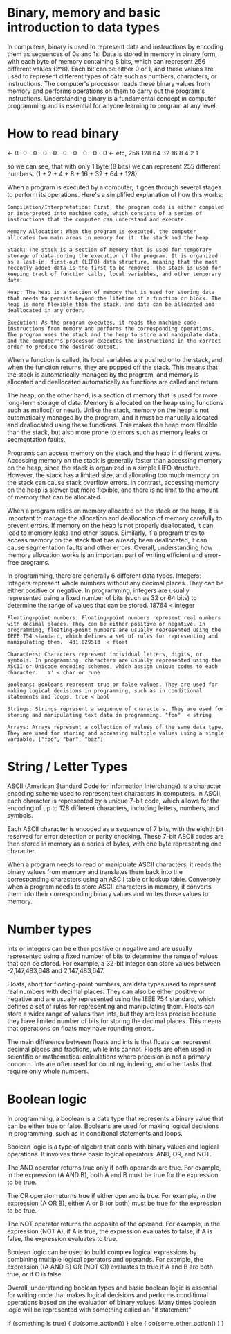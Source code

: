 # Binary, memory and basic introduction to data types

In computers, binary is used to represent data and instructions by encoding them as sequences of 0s and 1s. Data is stored in memory in binary form, with each byte of memory containing 8 bits, which can represent 256 different values (2^8). Each bit can be either 0 or 1, and these values are used to represent different types of data such as numbers, characters, or instructions. The computer's processor reads these binary values from memory and performs operations on them to carry out the program's instructions. Understanding binary is a fundamental concept in computer programming and is essential for anyone learning to program at any level.

# How to read binary
<- 0-   0  -  0  - 0  - 0  - 0 - 0 - 0 - 0 - 0
<- etc, 256  128  64   32   16   8   4   2   1

so we can see, that with only 1 byte (8 bits) we can represent 255 different numbers.
(1 + 2 + 4 + 8 + 16 + 32 + 64 + 128)

When a program is executed by a computer, it goes through several stages to perform its operations. Here's a simplified explanation of how this works:

    Compilation/Interpretation: First, the program code is either compiled or interpreted into machine code, which consists of a series of instructions that the computer can understand and execute.

    Memory Allocation: When the program is executed, the computer allocates two main areas in memory for it: the stack and the heap.

    Stack: The stack is a section of memory that is used for temporary storage of data during the execution of the program. It is organized as a last-in, first-out (LIFO) data structure, meaning that the most recently added data is the first to be removed. The stack is used for keeping track of function calls, local variables, and other temporary data.

    Heap: The heap is a section of memory that is used for storing data that needs to persist beyond the lifetime of a function or block. The heap is more flexible than the stack, and data can be allocated and deallocated in any order.

    Execution: As the program executes, it reads the machine code instructions from memory and performs the corresponding operations. The program uses the stack and the heap to store and manipulate data, and the computer's processor executes the instructions in the correct order to produce the desired output.

When a function is called, its local variables are pushed onto the stack, and when the function returns, they are popped off the stack. This means that the stack is automatically managed by the program, and memory is allocated and deallocated automatically as functions are called and return.

The heap, on the other hand, is a section of memory that is used for more long-term storage of data. Memory is allocated on the heap using functions such as malloc() or new(). Unlike the stack, memory on the heap is not automatically managed by the program, and it must be manually allocated and deallocated using these functions. This makes the heap more flexible than the stack, but also more prone to errors such as memory leaks or segmentation faults.

Programs can access memory on the stack and the heap in different ways. Accessing memory on the stack is generally faster than accessing memory on the heap, since the stack is organized in a simple LIFO structure. However, the stack has a limited size, and allocating too much memory on the stack can cause stack overflow errors. In contrast, accessing memory on the heap is slower but more flexible, and there is no limit to the amount of memory that can be allocated.

When a program relies on memory allocated on the stack or the heap, it is important to manage the allocation and deallocation of memory carefully to prevent errors. If memory on the heap is not properly deallocated, it can lead to memory leaks and other issues. Similarly, if a program tries to access memory on the stack that has already been deallocated, it can cause segmentation faults and other errors. Overall, understanding how memory allocation works is an important part of writing efficient and error-free programs.

In programming, there are generally 6 different data types. Integers: Integers represent whole numbers without any decimal places. They can be either positive or negative. In programming, integers are usually represented using a fixed number of bits (such as 32 or 64 bits) to determine the range of values that can be stored. 18764 < integer

    Floating-point numbers: Floating-point numbers represent real numbers with decimal places. They can be either positive or negative. In programming, floating-point numbers are usually represented using the IEEE 754 standard, which defines a set of rules for representing and manipulating them.  431.029513  < float

    Characters: Characters represent individual letters, digits, or symbols. In programming, characters are usually represented using the ASCII or Unicode encoding schemes, which assign unique codes to each character.  'a' < char or rune 

    Booleans: Booleans represent true or false values. They are used for making logical decisions in programming, such as in conditional statements and loops. true < bool

    Strings: Strings represent a sequence of characters. They are used for storing and manipulating text data in programming. "foo"  < string

    Arrays: Arrays represent a collection of values of the same data type. They are used for storing and accessing multiple values using a single variable. ["foo", "bar", "baz"]

# String / Letter Types
ASCII (American Standard Code for Information Interchange) is a character encoding scheme used to represent text characters in computers. In ASCII, each character is represented by a unique 7-bit code, which allows for the encoding of up to 128 different characters, including letters, numbers, and symbols.

Each ASCII character is encoded as a sequence of 7 bits, with the eighth bit reserved for error detection or parity checking. These 7-bit ASCII codes are then stored in memory as a series of bytes, with one byte representing one character.

When a program needs to read or manipulate ASCII characters, it reads the binary values from memory and translates them back into the corresponding characters using an ASCII table or lookup table. Conversely, when a program needs to store ASCII characters in memory, it converts them into their corresponding binary values and writes those values to memory.

# Number types

Ints or integers can be either positive or negative and are usually represented using a fixed number of bits to determine the range of values that can be stored. For example, a 32-bit integer can store values between -2,147,483,648 and 2,147,483,647.

Floats, short for floating-point numbers, are data types used to represent real numbers with decimal places. They can also be either positive or negative and are usually represented using the IEEE 754 standard, which defines a set of rules for representing and manipulating them. Floats can store a wider range of values than ints, but they are less precise because they have limited number of bits for storing the decimal places. This means that operations on floats may have rounding errors.

The main difference between floats and ints is that floats can represent decimal places and fractions, while ints cannot. Floats are often used in scientific or mathematical calculations where precision is not a primary concern. Ints are often used for counting, indexing, and other tasks that require only whole numbers.

# Boolean logic

In programming, a boolean is a data type that represents a binary value that can be either true or false. Booleans are used for making logical decisions in programming, such as in conditional statements and loops.

Boolean logic is a type of algebra that deals with binary values and logical operations. It involves three basic logical operators: AND, OR, and NOT.

The AND operator returns true only if both operands are true. For example, in the expression (A AND B), both A and B must be true for the expression to be true.

The OR operator returns true if either operand is true. For example, in the expression (A OR B), either A or B (or both) must be true for the expression to be true.

The NOT operator returns the opposite of the operand. For example, in the expression (NOT A), if A is true, the expression evaluates to false; if A is false, the expression evaluates to true.

Boolean logic can be used to build complex logical expressions by combining multiple logical operators and operands. For example, the expression ((A AND B) OR (NOT C)) evaluates to true if A and B are both true, or if C is false.

Overall, understanding boolean types and basic boolean logic is essential for writing code that makes logical decisions and performs conditional operations based on the evaluation of binary values. Many times boolean logic will be represented with something called an "if statement"

if (something is true) {
    do(some_action())
} else {
    do(some_other_action() )
}

